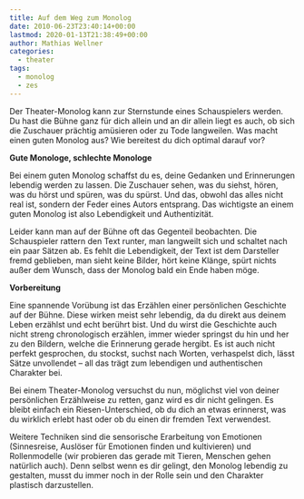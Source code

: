 ```yaml
---
title: Auf dem Weg zum Monolog
date: 2010-06-23T23:40:14+00:00
lastmod: 2020-01-13T21:38:49+00:00
author: Mathias Wellner
categories:
  - theater
tags:
  - monolog
  - zes
---
```

Der Theater-Monolog kann zur Sternstunde eines Schauspielers werden. Du hast die Bühne ganz für dich allein und an dir allein liegt es auch, ob sich die Zuschauer prächtig amüsieren oder zu Tode langweilen. Was macht einen guten Monolog aus? Wie bereitest du dich optimal darauf vor? 
<!--more-->

**Gute Monologe, schlechte Monologe**

Bei einem guten Monolog schaffst du es, deine Gedanken und Erinnerungen lebendig werden zu lassen. Die Zuschauer sehen, was du siehst, hören, was du hörst und spüren, was du spürst. Und das, obwohl das alles nicht real ist, sondern der Feder eines Autors entsprang. Das wichtigste an einem guten Monolog ist also Lebendigkeit und Authentizität. 

Leider kann man auf der Bühne oft das Gegenteil beobachten. Die Schauspieler rattern den Text runter, man langweilt sich und schaltet nach ein paar Sätzen ab. Es fehlt die Lebendigkeit, der Text ist dem Darsteller fremd geblieben, man sieht keine Bilder, hört keine Klänge, spürt nichts außer dem Wunsch, dass der Monolog bald ein Ende haben möge. 

**Vorbereitung**

Eine spannende Vorübung ist das Erzählen einer persönlichen Geschichte auf der Bühne. Diese wirken meist sehr lebendig, da du direkt aus deinem Leben erzählst und echt berührt bist. Und du wirst die Geschichte auch nicht streng chronologisch erzählen, immer wieder springst du hin und her zu den Bildern, welche die Erinnerung gerade hergibt. Es ist auch nicht perfekt gesprochen, du stockst, suchst nach Worten, verhaspelst dich, lässt Sätze unvollendet &ndash; all das trägt zum lebendigen und authentischen Charakter bei. 

Bei einem Theater-Monolog versuchst du nun, möglichst viel von deiner persönlichen Erzählweise zu retten, ganz wird es dir nicht gelingen. Es bleibt einfach ein Riesen-Unterschied, ob du dich an etwas erinnerst, was du wirklich erlebt hast oder ob du einen dir fremden Text verwendest. 

Weitere Techniken sind die sensorische Erarbeitung von Emotionen (Sinnesreise, Auslöser für Emotionen finden und kultivieren) und Rollenmodelle (wir probieren das gerade mit Tieren, Menschen gehen natürlich auch). Denn selbst wenn es dir gelingt, den Monolog lebendig zu gestalten, musst du immer noch in der Rolle sein und den Charakter plastisch darzustellen.